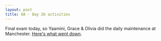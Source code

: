 ```yaml
---
layout: post
title: OA - Day 26 activities
---
```


Final exam today, so Yaamini, Grace & Olivia did the daily maintenance at Manchester. [Here's what went down](https://yaaminiv.github.io/Manchester-Day-26/).
